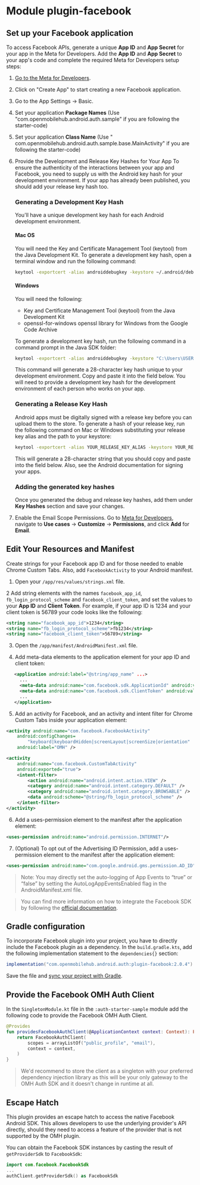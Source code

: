 # Module plugin-facebook

## Set up your Facebook application

To access Facebook APIs, generate a unique **App ID** and **App Secret** for your app in the Meta
for Developers. Add the **App ID** and **App Secret** to your app's code and complete the required
Meta for Developers setup steps:

1. [Go to the Meta for Developers](https://developers.facebook.com/apps).
2. Click on "Create App" to start creating a new Facebook application.
3. Go to the App Settings -> Basic.
4. Set your application **Package Names** (Use "com.openmobilehub.android.auth.sample" if you are
   following the starter-code)
5. Set your application **Class Name** (Use "
   com.openmobilehub.android.auth.sample.base.MainActivity" if you are following the starter-code)
6. Provide the Development and Release Key Hashes for Your App To ensure the authenticity of the
   interactions between your app and Facebook, you need to supply us with the Android key hash for
   your development environment. If your app has already been published, you should add your release
   key hash too.

   ### Generating a Development Key Hash

   You'll have a unique development key hash for each Android development environment.

   #### Mac OS

   You will need the Key and Certificate Management Tool (keytool) from the Java Development Kit. To
   generate a development key hash, open a terminal window and run the following command:

   ```bash
   keytool -exportcert -alias androiddebugkey -keystore ~/.android/debug.keystore | openssl sha1 -binary | openssl base64
   ```

   #### Windows

   You will need the following:

   - Key and Certificate Management Tool (keytool) from the Java Development Kit
   - openssl-for-windows openssl library for Windows from the Google Code Archive

   To generate a development key hash, run the following command in a command prompt in the Java SDK
   folder:

   ```bash
   keytool -exportcert -alias androiddebugkey -keystore "C:\Users\USERNAME\android\debug.keystore" | "PATH_TO_OPENSSL_LIBRARY\bin\openssl" sha1 -binary | "PATH_TO_OPENSSL_LIBRARY\bin\openssl" base64
   ```

   This command will generate a 28-character key hash unique to your development environment. Copy
   and paste it into the field below. You will need to provide a development key hash for the
   development environment of each person who works on your app.

   ### Generating a Release Key Hash

   Android apps must be digitally signed with a release key before you can upload them to the store.
   To generate a hash of your release key, run the following command on Mac or Windows substituting
   your release key alias and the path to your keystore:

   ```bash
   keytool -exportcert -alias YOUR_RELEASE_KEY_ALIAS -keystore YOUR_RELEASE_KEY_PATH | openssl sha1 -binary | openssl base64
   ```

   This will generate a 28-character string that you should copy and paste into the field below.
   Also, see the Android documentation for signing your apps.

   ### Adding the generated key hashes

   Once you generated the debug and release key hashes, add them under **Key Hashes** section and
   save your changes.

 7.  Enable the Email Scope Permissions. Go to [Meta for Developers](https://developers.facebook.com/apps), navigate to **Use cases** -> **Customize** -> **Permissions**, and click **Add** for **Email**.

## Edit Your Resources and Manifest

Create strings for your Facebook app ID and for those needed to enable Chrome Custom Tabs. Also,
add `FacebookActivity` to your Android manifest.

1. Open your `/app/res/values/strings.xml` file.

2 Add string elements with the names `facebook_app_id`, `fb_login_protocol_scheme`
and `facebook_client_token`, and set the values to your **App ID** and **Client Token**. For
example, if your app ID is 1234 and your client token is 56789 your code looks like the following:

```xml
<string name="facebook_app_id">1234</string>
<string name="fb_login_protocol_scheme">fb1234</string>
<string name="facebook_client_token">56789</string>
```

3. Open the `/app/manifest/AndroidManifest.xml` file.

4. Add meta-data elements to the application element for your app ID and client token:

```xml
   <application android:label="@string/app_name" ...>
     ...
     <meta-data android:name="com.facebook.sdk.ApplicationId" android:value="@string/facebook_app_id"/>
     <meta-data android:name="com.facebook.sdk.ClientToken" android:value="@string/facebook_client_token"/>
     ...
   </application>
```

5. Add an activity for Facebook, and an activity and intent filter for Chrome Custom Tabs inside
   your application element:

```xml
<activity android:name="com.facebook.FacebookActivity"
    android:configChanges=
        "keyboard|keyboardHidden|screenLayout|screenSize|orientation"
    android:label="OMH" />

<activity
    android:name="com.facebook.CustomTabActivity"
    android:exported="true">
    <intent-filter>
        <action android:name="android.intent.action.VIEW" />
        <category android:name="android.intent.category.DEFAULT" />
        <category android:name="android.intent.category.BROWSABLE" />
        <data android:scheme="@string/fb_login_protocol_scheme" />
    </intent-filter>
</activity>
```

6. Add a uses-permission element to the manifest after the application element:

```xml
<uses-permission android:name="android.permission.INTERNET"/>
```

7. (Optional) To opt out of the Advertising ID Permission, add a uses-permission element to the
   manifest after the application element:

```xml
<uses-permission android:name="com.google.android.gms.permission.AD_ID" tools:node="remove"/>
```

> Note: You may directly set the auto-logging of App Events to “true” or “false” by setting the
> AutoLogAppEventsEnabled flag in the AndroidManifest.xml file.

> You can find more information on how to integrate the Facebook SDK by following
> the [official documentation](https://github.com/facebook/facebook-android-sdk).

## Gradle configuration

To incorporate Facebook plugin into your project, you have to directly include the Facebook plugin
as a dependency. In the `build.gradle.kts`, add the following implementation statement to
the `dependencies{}` section:

```groovy
implementation("com.openmobilehub.android.auth:plugin-facebook:2.0.4")
```

Save the file
and [sync your project with Gradle](https://developer.android.com/studio/build#sync-files).

## Provide the Facebook OMH Auth Client

In the `SingletonModule.kt` file in the `:auth-starter-sample` module add the following code to
provide the Facebook OMH Auth Client.

```kotlin
@Provides
fun providesFacebookAuthClient(@ApplicationContext context: Context): FacebookAuthClient {
    return FacebookAuthClient(
        scopes = arrayListOf("public_profile", "email"),
        context = context,
    )
}
```

> We'd recommend to store the client as a singleton with your preferred dependency injection library
> as this will be your only gateway to the OMH Auth SDK and it doesn't change in runtime at all.

## Escape Hatch

This plugin provides an escape hatch to access the native Facebook Android SDK. This allows developers to use the underlying provider's API directly, should they need to access a feature of the provider that is not supported by the OMH plugin.

You can obtain the Facebook SDK instances by casting the result of `getProviderSdk` to `FacebookSdk`:

```kotlin
import com.facebook.FacebookSdk
...
authClient.getProviderSdk() as FacebookSdk
```